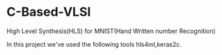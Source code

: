 # C-Based-VLSI

High Level Synthesis(HLS) for MNIST(Hand Written number Recognition)

In this project we've used the following tools hls4ml,keras2c. 
